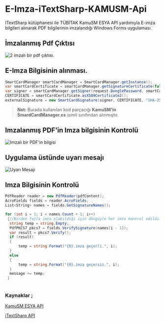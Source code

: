 #  E-Imza-iTextSharp-KAMUSM-Api

ITextSharp kütüphanesi ile TÜBİTAK KamuSM ESYA API yardımıyla E-imza bilgileri alınarak PDF bilgilerinin imzalandığı Windows Forms uygulaması.


## İmzalanmış Pdf Çıktısı
![2 imzalı bir pdf çıktısı.](https://image.ibb.co/eBbHGo/image.png)

## E-Imza Bilgisinin alınması.

```c#
SmartCardManager smartCardManager = SmartCardManager.getInstance();
var smartCardCertificate = smartCardManager.getSignatureCertificate(false,false);
var signer = smartCardManager.getSigner(request.DonglePassword, smartCardCertificate);
CERTIFICATE = smartCardCertificate.asX509Certificate2();
externalSignature = new SmartCardSignature(signer, CERTIFICATE, "SHA-256");
```
> **Not:** Burada kullanılan kod parçacığı **KamuSM'in SmardCardManager.cs** isimli sınıfından alınmıştır.

## Imzalanmış PDF'in Imza bilgisinin Kontrolü

![Imzalı bir PDF'in bilgisi](https://image.ibb.co/jhG9Kp/signature.png)

## Uygulama üstünde uyarı mesajı

![Uyarı Mesajı](https://image.ibb.co/e1PJC9/valid_imza.jpg)

## Imza Bilgisinin Kontrolü 

```c#
PdfReader reader = new PdfReader(pdfContent);
AcroFields fields = reader.AcroFields;
List<String> names = fields.GetSignatureNames();

for (int i = 1; i < names.Count + 1; i++)
 {//Birden fazla imza olabildiği için döngüyle her imza kontrol edildi.
  string temp = string.Empty;
  PdfPKCS7 pkcs7 = fields.VerifySignature(names[i - 1]);
  var result = pkcs7.Verify();
  if (result)
  {
      temp = string.Format("{0}.imza geçerli.", i);
  }
  else
  {
      temp = string.Format("{0}.imza geçersiz.", i);
  }
  message += temp;
 }
            
```


### Kaynaklar ;

[KamuSM ESYA API](https://yazilim.kamusm.gov.tr/esya-api/doku.php)

[iTextSharp API](https://developers.itextpdf.com/itext-5-examples)
